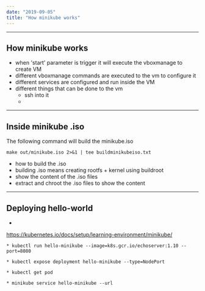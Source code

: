 ```yaml
---
date: "2019-09-05"
title: "How minikube works"
---
```



------------------
How minikube works
------------------
* when 'start' parameter is trigger it will execute the vboxmanage to create VM
* different vboxmanage commands are executed to the vm to configure it 
* different services are configured and run inside the VM
* different things that can be done to the vm
	- ssh into it
	- 
---------------------
Inside minikube .iso
---------------------




The following command will build the minikube.iso

	make out/minikube.iso 2>&1 | tee buildminikubeiso.txt
* how to build the .iso
* building .iso means creating rootfs + kernel using buildroot
* show the content of the .iso files
* extract and chroot the .iso files to show the content

---------------------
Deploying hello-world
---------------------
* 
https://kubernetes.io/docs/setup/learning-environment/minikube/

	* kubectl run hello-minikube --image=k8s.gcr.io/echoserver:1.10 --port=8080

	* kubectl expose deployment hello-minikube --type=NodePort

	* kubectl get pod

	* minikube service hello-minikube --url

